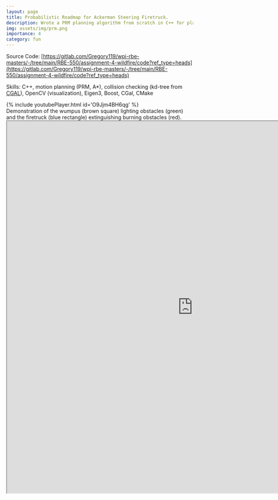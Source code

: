 ```yaml
---
layout: page
title: Probabilistic Roadmap for Ackerman Steering Firetruck.
description: Wrote a PRM planning algorithm from scratch in C++ for planning fire extinguishes with an Ackerman steering firetruck.
img: assets/img/prm.png
importance: 4
category: fun
---
```


Source Code: [https://gitlab.com/Gregory119/wpi-rbe-masters/-/tree/main/RBE-550/assignment-4-wildfire/code?ref_type=heads](https://gitlab.com/Gregory119/wpi-rbe-masters/-/tree/main/RBE-550/assignment-4-wildfire/code?ref_type=heads)

Skills: C++, motion planning (PRM, A*), collision checking (kd-tree from [CGAL](https://www.cgal.org/)), OpenCV (visualization), Eigen3, Boost, CGal, CMake

<div class="row justify-content-sm-center">
{% include youtubePlayer.html id='O9Jjm4BH6qg' %}
</div>
<div class="caption">
    Demonstration of the wumpus (brown square) lighting obstacles (green) and the firetruck (blue rectangle) extinguishing burning obstacles (red).
</div>

<iframe src="https://drive.google.com/file/d/1SOSLQpTojuyqXxP7O_JHvsoMfAvUVjcQ/preview" width="1000" height="1000"></iframe>
